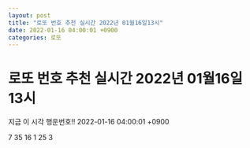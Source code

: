 ```yaml
---
layout: post
title: "로또 번호 추천 실시간 2022년 01월16일13시"
date: 2022-01-16 04:00:01 +0900
categories: 로또
---
```


# 로또 번호 추천 실시간 2022년 01월16일13시

지금 이 시각 행운번호!! 2022-01-16 04:00:01 +0900

 7  35  16  1  25  3 


